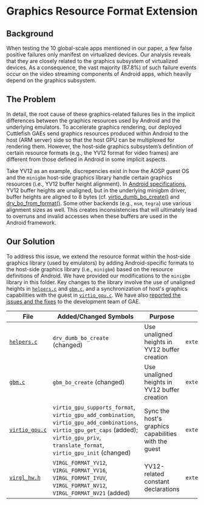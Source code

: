 # Graphics Resource Format Extension

## Background

When testing the 10 global-scale apps mentioned in our paper, a few false positive failures only manifest on virtualized devices. 
Our analysis reveals that they are closely related to the graphics subsystem of virtualized devices. 
As a consequence, the vast majority (87.8%) of such failure events occur on the video streaming components of Android apps, which heavily depend on the graphics subsystem.

## The Problem

In detail, the root cause of these graphics-related failures lies in the implicit differences between the graphics resources used by Android and the underlying emulators.
To accelerate graphics rendering, our deployed Cuttlefish GAEs send graphics resources produced within Android to the host (ARM server) side so that the host GPU can be multiplexed for rendering them.
However, the host-side graphics subsystem’s definition of certain resource formats (e.g., the YV12 format for video frames) are different from those defined in Android in some implicit aspects.

Take YV12 as an example,
discrepencies exist in how the AOSP guest OS and the `minigbm` host-side graphics library handle certain graphics resources (i.e., YV12 buffer height alignment).
In [Android specifications](https://developer.android.com/reference/android/graphics/ImageFormat#YV12), YV12 buffer heights are unaligned, but in the underlying minigbm driver, buffer heights are aligned to 8 bytes (cf. [virtio_dumb_bo_create()](https://cs.android.com/android/platform/superproject/+/android-10.0.0_r47:external/minigbm/virtio_gpu.c;drc=abe44f62208cfaf1b329703d9043b1004baffb44;l=67) and [drv_bo_from_format()](https://cs.android.com/android/platform/superproject/+/android-10.0.0_r47:external/minigbm/helpers.c;drc=6bd7885bcfc2bb64fd2c532e1a83fd5d38fd981b;l=239). 
Some other backends (e.g., `msm`, `tegra`) use various alignment sizes as well. This creates inconsistencies that will ultimately lead to overruns and invalid accesses when these buffers are used in the Android framework.

## Our Solution

To address this issue, we extend the resource format within the host-side graphics library (used by emulators) by adding Android-specific formats
to the host-side graphics library (i.e., `minigbm`) based on the resource definitions of Android.
We have provided our modifications to the `minigbm` library in this folder.
Key changes to the library involve the use of unaligned heights in [`helpers.c`](helpers.c) and [`gbm.c`](gbm.c), and a synchronization of host's graphics capabilities with the guest in [`virtio_gpu.c`](virtio_gpu.c).
We have also [reported the issues and the fixes](https://issuetracker.google.com/issues/262255458) to the development team of GAE.

| File | Added/Changed Symbols | Purpose | Location in AOSP |
| ---- | ---- | ---- | ---- |
|   [`helpers.c`](helpers.c)   |   `drv_dumb_bo_create` (changed)   |   Use unaligned heights in YV12 buffer creation  | `external/minigbm/helpers.c` |
|   [`gbm.c`](gbm.c)   |   `gbm_bo_create` (changed)  |   Use unaligned heights in YV12 buffer creation  | `external/minigbm/gbm.c` |
|   [`virtio_gpu.c`](virtio_gpu.c)   |   `virtio_gpu_supports_format`, `virtio_gpu_add_combination`, `virtio_gpu_add_combinations`, `virtio_gpu_get_caps` (added); `virtio_gpu_priv`, `translate_format`, `virtio_gpu_init` (changed)   |  Sync the host's graphics capabilities with the guest  | `external/minigbm/virtio_gpu.c` |
|   [`virgl_hw.h`](virgl_hw.h)   |   `VIRGL_FORMAT_YV12`, `VIRGL_FORMAT_YV16`, `VIRGL_FORMAT_IYUV`, `VIRGL_FORMAT_NV12`, `VIRGL_FORMAT_NV21` (added)  |   YV12-related constant declarations  | `external/minigbm/virgl_hw.h` |
